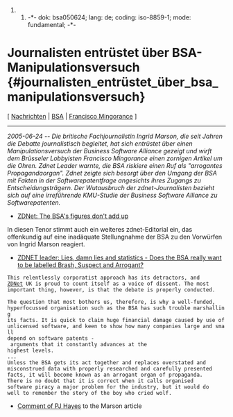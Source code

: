 1.  1.  -\*- dok: bsa050624; lang: de; coding: iso-8859-1; mode:
        fundamental; -\*-

# Journalisten entrüstet über BSA-Manipulationsversuch {#journalisten_entrüstet_über_bsa_manipulationsversuch}

\[ [ Nachrichten](SwpatcninoDe "wikilink") \| [
BSA](SwpatbsaEn "wikilink") \| [ Francisco
Mingorance](FranciscoMingoranceEn "wikilink") \]

------------------------------------------------------------------------

*2005-06-24 \-- Die britische Fachjournalistin Ingrid Marson, die seit
Jahren die Debatte journalistisch begleitet, hat sich entrüstet über
einen Manipulationsversuch der Business Software Alliance gezeigt und
wirft dem Brüsseler Lobbyisten Francisco Mingorance einen zornigen
Artikel um die Ohren. Zdnet Leader warnte, die BSA riskiere einen Ruf
als \"arrogantes Propagandaorgan\". Zdnet zeigte sich besorgt über den
Umgang der BSA mit Fakten in der Softwarepatentfrage angesichts ihres
Zugangs zu Entscheidungsträgern. Der Wutausbruch der zdnet-Journalisten
bezieht sich auf eine irreführende KMU-Studie der Business Software
Alliance zu Softwarepatenten.*

-   [ZDNet: The BSA\'s figures don\'t add
    up](http://comment.zdnet.co.uk/other/0,39020682,39205463,00.htm# "wikilink")

In diesen Tenor stimmt auch ein weiteres zdnet-Editorial ein, das
offenkundig auf eine inadäquate Stellungnahme der BSA zu den Vorwürfen
von Ingrid Marson reagiert.

-   [ZDNET leader: Lies, damn lies and statistics - Does the BSA really
    want to be labelled Brash, Suspect and
    Arrogant?](http://comment.zdnet.co.uk/other/0,39020682,39205464,00.htm "wikilink")

`This relentlessly corporatist approach has its detractors, and `\
[`ZDNet`](ZDNet "wikilink")` UK is proud to count itself as a voice of dissent. The most `\
`important thing, however, is that the debate is properly conducted.`

`The question that most bothers us, therefore, is why a well-funded, `\
`hyperfocussed organisation such as the BSA has such trouble marshalling`\
`its facts. It is quick to claim huge financial damage caused by use of`\
`unlicensed software, and keen to show how many companies large and small`\
`depend on software patents - arguments that it constantly advances at the`\
`highest levels. `\
`...`\
`Unless the BSA gets its act together and replaces overstated and `\
`misconstrued data with properly researched and carefully presented`\
`facts, it will become known as an arrogant organ of propaganda.`\
`There is no doubt that it is correct when it calls organised `\
`software piracy a major problem for the industry, but it would do`\
`well to remember the story of the boy who cried wolf.`

-   [Comment of PJ
    Hayes](http://www.zdnet.co.uk/talkback/?PROCESS=show&ID=20042926&AT=39205463-39020682t-21000005c "wikilink")
    to the Marson article
